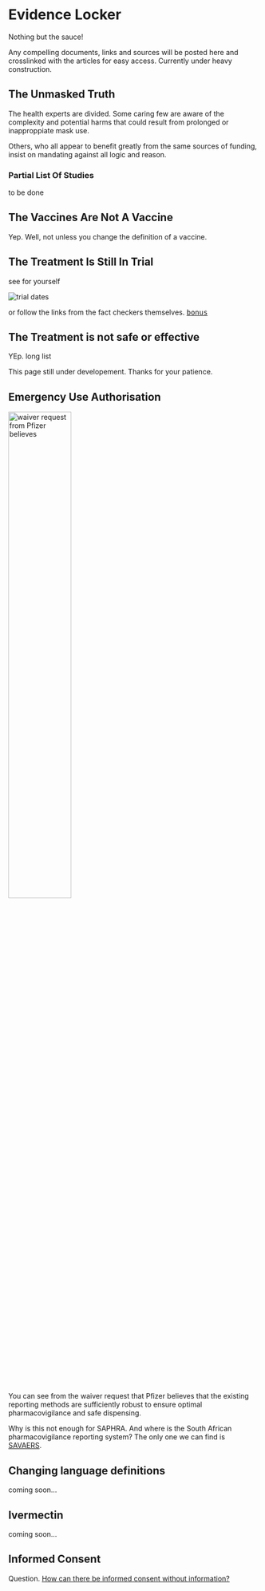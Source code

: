 <div class="jumbotron jumbotron-fluid">
  <div class="container">
    <h1 class="display-4">Evidence Locker</h1>
    <p class="lead">Nothing but the sauce! </p>
    <p> Any compelling documents, links and sources will be posted here and crosslinked with the articles for easy access. Currently under heavy construction.</p>
  </div>
</div>

## The Unmasked Truth

The health experts are divided. Some caring few are aware of the complexity and potential harms that could result from prolonged or inapproppiate mask use.

Others, who all appear to benefit greatly from the same sources of funding,   insist on mandating against all logic and reason. 

### Partial List Of Studies

to be done

## The Vaccines Are Not A Vaccine

Yep. Well, not unless you change the definition of a vaccine.

## The Treatment Is Still In Trial

see for yourself

![trial dates](/blacklist/img/trialdate.png)

or follow the links from the fact checkers themselves.
<kbd> [bonus](/blacklist/media/#extra-bonus)</kbd>


## The Treatment is not safe or effective

YEp.
long list

This page still under developement. 
Thanks for your patience. 

## Emergency Use Authorisation

<img src="/img/trustvaers.jpg" class="img-fluid float-right" alt="waiver request from Pfizer believes" width="50%">

You can see from the waiver request that Pfizer believes that the existing reporting methods are sufficiently robust to ensure optimal pharmacovigilance and safe dispensing.

Why is this not enough for SAPHRA. And where is the South African pharmacovigilance reporting system? The only one we can find is [SAVAERS](https://savaers.co.za/). 

## Changing language definitions

coming soon...

## Ivermectin

coming soon...

## Informed Consent

Question. [How can there be informed consent without information?](/blacklist/saphra/#informed-consent)



 




